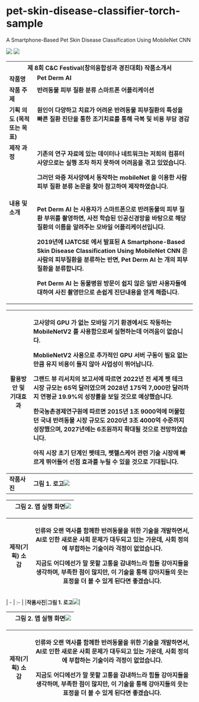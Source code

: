 # pet-skin-disease-classifier-torch-sample
A Smartphone-Based Pet Skin Disease Classification Using MobileNet CNN

![](Aspose.Words.2eb32963-475c-4086-8d39-8b93ba59158c.001.png) ![](Aspose.Words.2eb32963-475c-4086-8d39-8b93ba59158c.002.png)
<table><tr><th colspan="7" valign="top"><b>제 8회 C&C Festival(창의융합성과 경진대회) 작품소개서</b></th></tr>
<tr><td colspan="2" valign="top"><b>작품명</b></td><td colspan="5" valign="top"><b>Pet Derm AI</b></td></tr>
<tr><td colspan="2" valign="top"><b>작품 주제</b></td><td colspan="5" valign="top"><b>반려동물 피부 질환 분류 스마트폰 어플리케이션</b></td></tr>
<tr><td colspan="2" valign="top"><b>기획 의도 (목적 또는 목표)</b></td><td colspan="5" valign="top"><b>원인이 다양하고 치료가 어려운 반려동물 피부질환의 특성을 빠른 질환 진단을 통한 조기치료를 통해 극복 및 비용 부담 경감</b></td></tr>
<tr><td colspan="2" valign="top"><b>제작 과정</b></td><td colspan="5" valign="top"><p><b>기존의 연구 자료에 있는 데이터나 네트워크는 저희의 컴퓨터 사양으로는 실행 조차 하지 못하여 어려움을 겪고 있었습니다.</b></p><p><b>그러던 와중 저사양에서 동작하는 mobileNet 을 이용한 사람 피부 질환 분류 논문을 찾아 참고하여 제작하였습니다.</b></p></td></tr>
<tr><td colspan="2" valign="top"><b>내용 및 소개</b></td><td colspan="5" valign="top"><p><b>Pet Derm AI 는 사용자가 스마트폰으로 반려동물의 피부 질환 부위를 촬영하면, 사전 학습된 인공신경망을 바탕으로 해당 질환의 이름을 알려주는 모바일 어플리케이션입니다.</b></p><p><b>2019년에 IJATCSE 에서 발표된 A Smartphone-Based Skin Disease Classification Using MobileNet CNN 은 사람의 피부질환을 분류하는 반면, Pet Derm AI 는 개의 피부 질환을 분류합니다.</b></p><p><b>Pet Derm AI 는 동물병원 방문이 쉽지 않은 일반 사용자들에 대하여 사진 촬영만으로 손쉽게 진단내용을 얻게 해줍니다.</b></p></td></tr>
</table>

|**활용방안 및 기대효과**|<p>**고사양의 GPU 가 없는 모바일 기기 환경에서도 작동하는 MobileNetV2 를 사용함으로써 실현하는데 어려움이 없습니다.**</p><p>**MoblieNetV2 사용으로 추가적인 GPU 서버 구동이 필요 없는 만큼 유지 비용이 들지 않아 사업성이 뛰어납니다.**</p><p>**그랜드 뷰 리서치의 보고서에 따르면 2022년 전 세계 펫 테크 시장 규모는 65억 달러였으며 2028년 175억 7,000만 달러까지 연평균 19.9%의 성장률을 보일 것으로 예상했습니다.**</p><p>**한국농촌경제연구원에 따르면 2015년 1조 9000억에 머물렀던 국내 반려동물 시장 규모도 2020년 3조 4000억 수준까지 성장했으며, 2027년에는 6조원까지 확대될 것으로 전망하였습니다.**</p><p>**아직 시장 초기 단계인 펫테크, 펫헬스케어 관련 기술 시장에 빠르게 뛰어들어 선점 효과를 누릴 수 있을 것으로 기대됩니다.**</p>|
| - | :- |
|**작품사진**|**그림 1. 로고![](Aspose.Words.2eb32963-475c-4086-8d39-8b93ba59158c.003.png)**|

||**그림 2. 앱 실행 화면![](Aspose.Words.2eb32963-475c-4086-8d39-8b93ba59158c.004.png)**|
| :- | - |

|**제작(기획) 소감**|<p>**인류와 오랜 역사를 함께한 반려동물을 위한 기술을 개발하면서, AI로 인한 새로운 사회 문제가 대두되고 있는 가운데, 사회 정의에 부합하는 기술이라 걱정이 없었습니다.**</p><p>**지금도 어디에선가 말 못할 고통을 감내하느라 힘들 강아지들을 생각하며, 부족한 점이 많지만, 이 기술을 통해 강아지들의 웃는 표정을 더 볼 수 있게 된다면 좋겠습니다.**</p>|
| - | - |


| - | :- |
|**작품사진**|**그림 1. 로고![](Aspose.Words.2eb32963-475c-4086-8d39-8b93ba59158c.003.png)**|

||**그림 2. 앱 실행 화면![](Aspose.Words.2eb32963-475c-4086-8d39-8b93ba59158c.004.png)**|
| :- | - |

|**제작(기획) 소감**|<p>**인류와 오랜 역사를 함께한 반려동물을 위한 기술을 개발하면서, AI로 인한 새로운 사회 문제가 대두되고 있는 가운데, 사회 정의에 부합하는 기술이라 걱정이 없었습니다.**</p><p>**지금도 어디에선가 말 못할 고통을 감내하느라 힘들 강아지들을 생각하며, 부족한 점이 많지만, 이 기술을 통해 강아지들의 웃는 표정을 더 볼 수 있게 된다면 좋겠습니다.**</p>|
| - | - |


